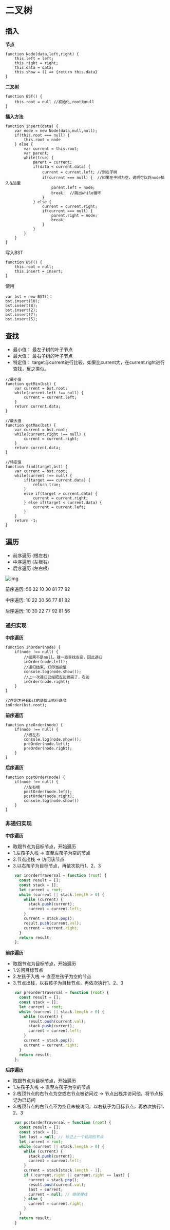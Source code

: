 # 二叉树

## 插入

**节点**

```
function Node(data,left,right) {
    this.left = left;
    this.right = right;
    this.data = data;
    this.show = () => {return this.data}
}
```

**二叉树**

```
function BST() {
    this.root = null //初始化,root为null
}
```

**插入方法**

```
function insert(data) {
    var node = new Node(data,null,null);
    if(this.root === null) {
        this.root = node
    } else {
        var current = this.root;
        var parent;
        while(true) {
            parent = current;
            if(data < current.data) {
                current = current.left; //到左子树
                if(current === null) {  //如果左子树为空，说明可以将node插入在这里
                    parent.left = node;
                    break;  //跳出while循环
                }
            } else {
                current = current.right;
                if(current === null) {
                    parent.right = node;
                    break;
                }
            }
        }
    }
}
```

写入BST

```
function BST() {
    this.root = null;
    this.insert = insert;
}
```

使用

```
var bst = new BST()；
bst.insert(10);
bst.insert(8);
bst.insert(2);
bst.insert(7);
bst.insert(5);
```





## 查找

- 最小值： 最左子树的叶子节点
- 最大值： 最右子树的叶子节点
- 特定值： target与current进行比较，如果比current大，在current.right进行查找，反之类似。



```
//最小值
function getMin(bst) {
    var current = bst.root;
    while(current.left !== null) {
        current = current.left;
    }
    return current.data;
}

//最大值
function getMax(bst) {
    var current = bst.root;
    while(current.right !== null) {
        current = current.right;
    }
    return current.data;
}
```



```
//特定值
function find(target,bst) {
    var current = bst.root;
    while(current !== null) {
        if(target === current.data) {
            return true;
        }
        else if(target > current.data) {
            current = current.right;
        } else if(target < current.data) {
            current = current.left;
        }
    }
    return -1;
}

```



## 遍历

- 前序遍历 (根左右)
- 中序遍历 (左根右)
- 后序遍历 (左右根)

![img](https://user-gold-cdn.xitu.io/2018/8/20/16555c1714c8c9a1?imageView2/0/w/1280/h/960/format/webp/ignore-error/1) 

前序遍历: 56 22 10 30 81 77 92

中序遍历: 10 22 30 56 77 81 92

后序遍历: 10 30 22 77 92 81 56



### 递归实现

**中序遍历**

```
function inOrder(node) {
    if(node !== null) {
        //如果不是null，就一直查找左变，因此递归
        inOrder(node.left);
        //递归结束，打印当前值
        console.log(node.show());
        //上一次递归已经把左边搞完了，右边
        inOrder(node.right);
    }
}

//在刚才已有bst的基础上执行命令
inOrder(bst.root);
```

**前序遍历**

```
function preOrder(node) {
    if(node !== null) {
        //根左右
        console.log(node.show());
        preOrder(node.left);
        preOrder(node.right);
    }
}

```

**后序遍历**

```
function postOrder(node) {
    if(node !== null) {
        //左右根
        postOrder(node.left);
        postOrder(node.right);
        console.log(node.show())
    }
}
```



### 非递归实现

**中序遍历**

- 取跟节点为目标节点，开始遍历
- 1.左孩子入栈 -> 直至左孩子为空的节点
- 2.节点出栈 -> 访问该节点
- 3.以右孩子为目标节点，再依次执行1、2、3

```js
    var inorderTraversal = function (root) {
      const result = [];
      const stack = [];
      let current = root;
      while (current || stack.length > 0) {
        while (current) {
          stack.push(current);
          current = current.left;
        }
        current = stack.pop();
        result.push(current.val);
        current = current.right;
      }
      return result;
    };
```



**前序遍历**

- 取跟节点为目标节点，开始遍历
- 1.访问目标节点
- 2.左孩子入栈 -> 直至左孩子为空的节点
- 3.节点出栈，以右孩子为目标节点，再依次执行1、2、3

```js
    var preorderTraversal = function (root) {
      const result = [];
      const stack = [];
      let current = root;
      while (current || stack.length > 0) {
        while (current) {
          result.push(current.val);
          stack.push(current);
          current = current.left;
        }
        current = stack.pop();
        current = current.right;
      }
      return result;
    };
```



**后序遍历**

- 取跟节点为目标节点，开始遍历
- 1.左孩子入栈 -> 直至左孩子为空的节点
- 2.栈顶节点的右节点为空或右节点被访问过 -> 节点出栈并访问他，将节点标记为已访问
- 3.栈顶节点的右节点不为空且未被访问，以右孩子为目标节点，再依次执行1、2、3

```js
    var postorderTraversal = function (root) {
      const result = [];
      const stack = [];
      let last = null; // 标记上一个访问的节点
      let current = root;
      while (current || stack.length > 0) {
        while (current) {
          stack.push(current);
          current = current.left;
        }
        current = stack[stack.length - 1];
        if (!current.right || current.right == last) {
          current = stack.pop();
          result.push(current.val);
          last = current;
          current = null; // 继续弹栈
        } else {
          current = current.right;
        }
      }
      return result;
    }
```